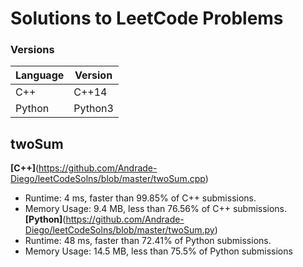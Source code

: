 # Solutions to LeetCode Problems
### Versions
Language | Version
------------ | -------------
C++ | C++14
Python | Python3
## twoSum
**[C++]**(https://github.com/Andrade-Diego/leetCodeSolns/blob/master/twoSum.cpp)
* Runtime: 4 ms, faster than 99.85% of C++ submissions.
* Memory Usage: 9.4 MB, less than 76.56% of C++ submissions.
**[Python]**(https://github.com/Andrade-Diego/leetCodeSolns/blob/master/twoSum.py)
* Runtime: 48 ms, faster than 72.41% of Python submissions.
* Memory Usage: 14.5 MB, less than 75.5% of Python submissions
